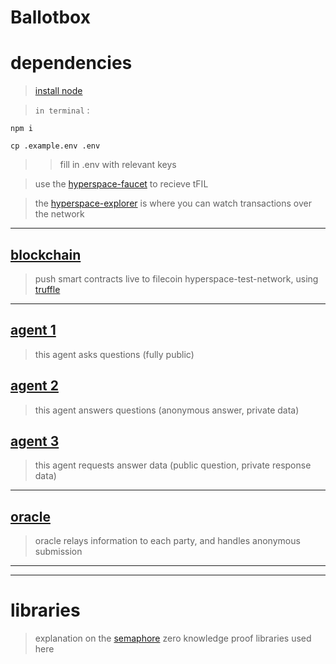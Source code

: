 # Ballotbox

# dependencies

> [install node](https://nodejs.org/en/download/package-manager/)

> `in terminal` : 

```
npm i
```

```
cp .example.env .env
```

> > fill in .env with relevant keys


> use the [hyperspace-faucet](https://hyperspace.yoga/#faucet) to recieve tFIL

> the [hyperspace-explorer](https://hyperspace.filfox.info/) is where you can watch transactions over the network

-----

## [blockchain](./blockchain/)

> push smart contracts live to filecoin hyperspace-test-network, using [truffle](https://trufflesuite.com/)

-----

## [agent 1](./agent1/)

> this agent asks questions (fully public)

## [agent 2](./agent2/)

> this agent answers questions (anonymous answer, private data)

## [agent 3](./agent3/)

> this agent requests answer data (public question, private response data)

-----

## [oracle](./oracle/)

> oracle relays information to each party, and handles anonymous submission

-----
-----

# libraries

> explanation on the [semaphore](https://semaphore.appliedzkp.org/) zero knowledge proof libraries used here